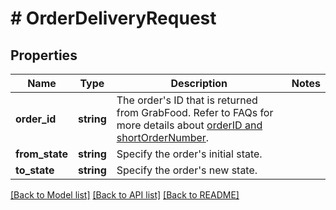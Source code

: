 # # OrderDeliveryRequest

## Properties

Name | Type | Description | Notes
------------ | ------------- | ------------- | -------------
**order_id** | **string** | The order&#39;s ID that is returned from GrabFood. Refer to FAQs for more details about [orderID and shortOrderNumber](#section/Order/What&#39;s-the-difference-between-orderID-and-shortOrderNumber). |
**from_state** | **string** | Specify the order&#39;s initial state. |
**to_state** | **string** | Specify the order&#39;s new state. |

[[Back to Model list]](../../README.md#models) [[Back to API list]](../../README.md#endpoints) [[Back to README]](../../README.md)
